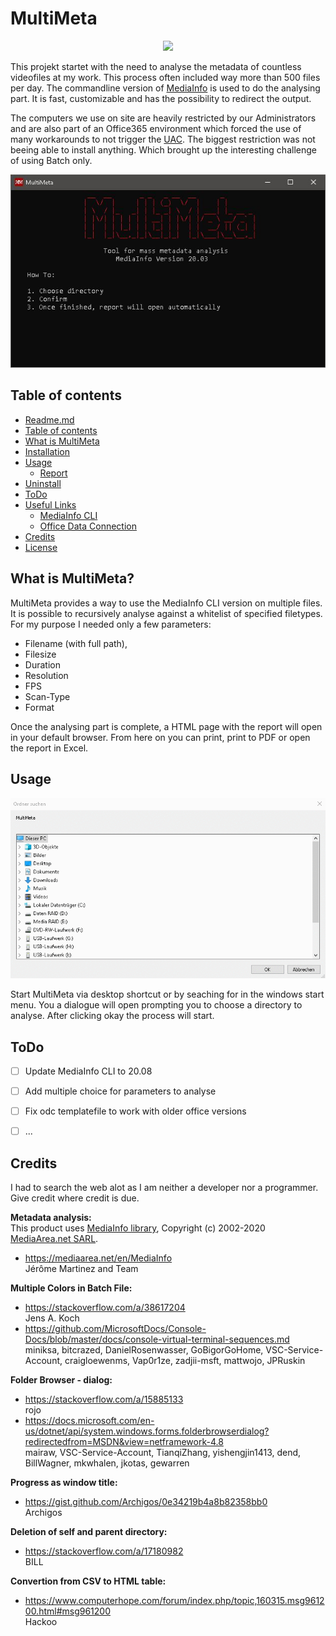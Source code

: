 # MultiMeta
<p align="center">
  <img src="MultiMeta/MultiMeta.ico" />
</p>

This projekt startet with the need to analyse the metadata of countless videofiles at my work. This process often included way more than 500 files per day.
The commandline version of [MediaInfo](https://mediaarea.net/en/MediaInfo) is used to do the analysing part. It is fast, customizable and has the possibility to redirect the output.

The computers we use on site are heavily restricted by our Administrators and are also part of an Office365 environment which forced the use of many workarounds to not trigger the [UAC](https://en.wikipedia.org/wiki/User_Account_Control). The biggest restriction was not beeing able to install anything. Which brought up the interesting challenge of using Batch only.


![MultiMeta](MultiMeta/Resources/MEDIA/MultiMeta_Gui.JPG)

## Table of contents


   * [Readme.md](README.md)
   * [Table of contents](https://github.com/Knafi/MultiMeta#table-of-contents)
   * [What is MultiMeta](https://github.com/Knafi/MultiMeta#what-is-multimeta)
   * [Installation](MultiMeta/Resources/Documentation/Installation.md)
   * [Usage](https://github.com/Knafi/MultiMeta#usage)
       * [Report]()
   * [Uninstall](MultiMeta/Resources/Documentation/uninstall.md)
   * [ToDo](https://github.com/Knafi/MultiMeta#todo)
   * [Useful Links](MultiMeta/Resources/Documentation/Useful_Links.md)
      * [MediaInfo CLI](MultiMeta/Resources/Documentation/MI_CLI_help.md)
      * [Office Data Connection](MultiMeta/Resources/Documentation/ODC.md)
   * [Credits](https://github.com/Knafi/MultiMeta#credits)
   * [License](LICENSE)



## What is MultiMeta?
MultiMeta provides a way to use the MediaInfo CLI version on multiple files. It is possible to recursively analyse against a whitelist of specified filetypes.  
For my purpose I needed only a few parameters:  
- Filename (with full path), 
- Filesize
- Duration
- Resolution
- FPS
- Scan-Type
- Format  


Once the analysing part is complete, a HTML page with the report will open in your default browser.
From here on you can print, print to PDF or open the report in Excel. 

## Usage

![MultiMeta](MultiMeta/Resources/MEDIA/MultiMeta_usage.gif)  

Start MultiMeta via desktop shortcut or by seaching for in the windows start menu. 
You a dialogue will open prompting you to choose a directory to analyse. After clicking okay the process will start.

## ToDo

- [ ] Update MediaInfo CLI to 20.08
- [ ] Add multiple choice for parameters to analyse
- [ ] Fix odc templatefile to work with older office versions
- [ ] ...


## Credits
I had to search the web alot as I am neither a developer nor a programmer.\
Give credit where credit is due.
  
**Metadata analysis:**  
This product uses [MediaInfo library](https://mediaarea.net/en/MediaInfo), Copyright (c) 2002-2020 [MediaArea.net SARL](info@mediaarea.net).  
- https://mediaarea.net/en/MediaInfo  
Jérôme Martinez and Team  
  
**Multiple Colors in Batch File:**  
- https://stackoverflow.com/a/38617204  
Jens A. Koch  
- https://github.com/MicrosoftDocs/Console-Docs/blob/master/docs/console-virtual-terminal-sequences.md  
miniksa, bitcrazed, DanielRosenwasser, GoBigorGoHome, VSC-Service-Account, craigloewenms, Vap0r1ze, zadjii-msft, mattwojo, JPRuskin  

**Folder Browser - dialog:**  
- https://stackoverflow.com/a/15885133  
rojo  
- https://docs.microsoft.com/en-us/dotnet/api/system.windows.forms.folderbrowserdialog?redirectedfrom=MSDN&view=netframework-4.8  
mairaw, VSC-Service-Account, TianqiZhang, yishengjin1413, dend, BillWagner, mkwhalen, jkotas, gewarren  

**Progress as window title:**  
- https://gist.github.com/Archigos/0e34219b4a8b82358bb0  
Archigos  

**Deletion of self and parent directory:**  
- https://stackoverflow.com/a/17180982  
BILL  

**Convertion from CSV to HTML table:**  
- https://www.computerhope.com/forum/index.php/topic,160315.msg961200.html#msg961200  
Hackoo  
